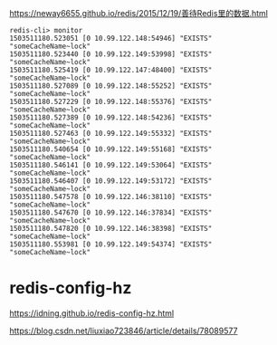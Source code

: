 https://neway6655.github.io/redis/2015/12/19/善待Redis里的数据.html



~~~shell
redis-cli> monitor
1503511180.523051 [0 10.99.122.148:54946] "EXISTS" "someCacheName~lock"
1503511180.523440 [0 10.99.122.149:53998] "EXISTS" "someCacheName~lock"
1503511180.525419 [0 10.99.122.147:48400] "EXISTS" "someCacheName~lock"
1503511180.527089 [0 10.99.122.148:55252] "EXISTS" "someCacheName~lock"
1503511180.527229 [0 10.99.122.148:55376] "EXISTS" "someCacheName~lock"
1503511180.527389 [0 10.99.122.148:54236] "EXISTS" "someCacheName~lock"
1503511180.527463 [0 10.99.122.149:55332] "EXISTS" "someCacheName~lock"
1503511180.540654 [0 10.99.122.149:55168] "EXISTS" "someCacheName~lock"
1503511180.546141 [0 10.99.122.149:53064] "EXISTS" "someCacheName~lock"
1503511180.546407 [0 10.99.122.149:53172] "EXISTS" "someCacheName~lock"
1503511180.547578 [0 10.99.122.146:38110] "EXISTS" "someCacheName~lock"
1503511180.547670 [0 10.99.122.146:37834] "EXISTS" "someCacheName~lock"
1503511180.547820 [0 10.99.122.146:38398] "EXISTS" "someCacheName~lock"
1503511180.553981 [0 10.99.122.149:54374] "EXISTS" "someCacheName~lock"
~~~

# redis-config-hz

https://idning.github.io/redis-config-hz.html



https://blog.csdn.net/liuxiao723846/article/details/78089577